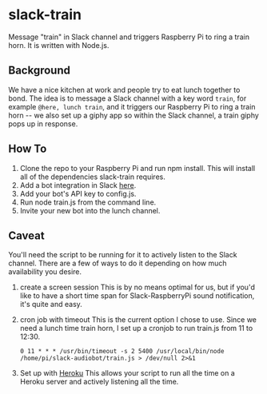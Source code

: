 # slack-train
Message "train" in Slack channel and triggers Raspberry Pi to ring a train horn. It is written with Node.js.

## Background
We have a nice kitchen at work and people try to eat lunch together to bond. The idea is to message a Slack channel with a key word `train`, for example `@here, lunch train`, and it triggers our Raspberry Pi to ring a train horn -- we also set up a giphy app so within the Slack channel, a train giphy pops up in response.

## How To
1. Clone the repo to your Raspberry Pi and run npm install. This will install all of the dependencies slack-train requires.
2. Add a bot integration in Slack [here](https://slack.com/signin?redir=%2Fservices%2Fnew%2Fbot).
3. Add your bot's API key to config.js.
4. Run node train.js from the command line.
5. Invite your new bot into the lunch channel.

## Caveat
You'll need the script to be running for it to actively listen to the Slack channel. There are a few of ways to do it depending on how much availability you desire.
1. create a screen session 
   This is by no means optimal for us, but if you'd like to have a short time span for Slack-RaspberryPi sound notification, it's quite and easy.

2. cron job with timeout
   This is the current option I chose to use. Since we need a lunch time train horn, I set up a cronjob to run train.js from 11 to 12:30.
   ```
   0 11 * * * /usr/bin/timeout -s 2 5400 /usr/local/bin/node /home/pi/slack-audiobot/train.js > /dev/null 2>&1
   ```
 
3.  Set up with [Heroku](https://dashboard.heroku.com/)
   This allows your script to run all the time on a Heroku server and actively listening all the time.
